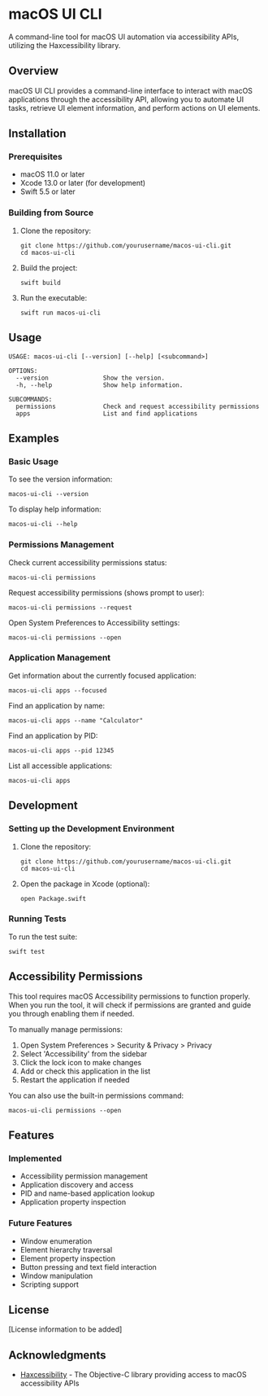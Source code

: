 # macOS UI CLI

A command-line tool for macOS UI automation via accessibility APIs, utilizing the Haxcessibility library.

## Overview

macOS UI CLI provides a command-line interface to interact with macOS applications through the accessibility API, allowing you to automate UI tasks, retrieve UI element information, and perform actions on UI elements.

## Installation

### Prerequisites

- macOS 11.0 or later
- Xcode 13.0 or later (for development)
- Swift 5.5 or later

### Building from Source

1. Clone the repository:
   ```
   git clone https://github.com/yourusername/macos-ui-cli.git
   cd macos-ui-cli
   ```

2. Build the project:
   ```
   swift build
   ```

3. Run the executable:
   ```
   swift run macos-ui-cli
   ```

## Usage

```
USAGE: macos-ui-cli [--version] [--help] [<subcommand>]

OPTIONS:
  --version               Show the version.
  -h, --help              Show help information.

SUBCOMMANDS:
  permissions             Check and request accessibility permissions
  apps                    List and find applications
```

## Examples

### Basic Usage

To see the version information:
```
macos-ui-cli --version
```

To display help information:
```
macos-ui-cli --help
```

### Permissions Management

Check current accessibility permissions status:
```
macos-ui-cli permissions
```

Request accessibility permissions (shows prompt to user):
```
macos-ui-cli permissions --request
```

Open System Preferences to Accessibility settings:
```
macos-ui-cli permissions --open
```

### Application Management

Get information about the currently focused application:
```
macos-ui-cli apps --focused
```

Find an application by name:
```
macos-ui-cli apps --name "Calculator"
```

Find an application by PID:
```
macos-ui-cli apps --pid 12345
```

List all accessible applications:
```
macos-ui-cli apps
```

## Development

### Setting up the Development Environment

1. Clone the repository:
   ```
   git clone https://github.com/yourusername/macos-ui-cli.git
   cd macos-ui-cli
   ```

2. Open the package in Xcode (optional):
   ```
   open Package.swift
   ```

### Running Tests

To run the test suite:
```
swift test
```

## Accessibility Permissions

This tool requires macOS Accessibility permissions to function properly. When you run the tool, it will check if permissions are granted and guide you through enabling them if needed.

To manually manage permissions:

1. Open System Preferences > Security & Privacy > Privacy
2. Select 'Accessibility' from the sidebar
3. Click the lock icon to make changes
4. Add or check this application in the list
5. Restart the application if needed

You can also use the built-in permissions command:
```
macos-ui-cli permissions --open
```

## Features

### Implemented
- Accessibility permission management
- Application discovery and access
- PID and name-based application lookup
- Application property inspection

### Future Features
- Window enumeration
- Element hierarchy traversal
- Element property inspection
- Button pressing and text field interaction
- Window manipulation
- Scripting support

## License

[License information to be added]

## Acknowledgments

- [Haxcessibility](https://github.com/nst/Haxcessibility) - The Objective-C library providing access to macOS accessibility APIs